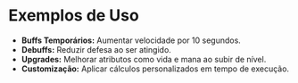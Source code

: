 # Exemplos de Uso

- **Buffs Temporários:** Aumentar velocidade por 10 segundos.
- **Debuffs:** Reduzir defesa ao ser atingido.
- **Upgrades:** Melhorar atributos como vida e mana ao subir de nível.
- **Customização:** Aplicar cálculos personalizados em tempo de execução.